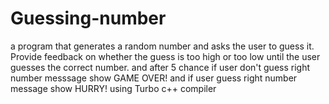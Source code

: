# Guessing-number
a program that generates a random number and asks the user to guess it. Provide feedback on whether the guess is too high or too low until the user guesses the correct number.
and after 5 chance if user don't guess right number messsage show GAME OVER! and if user guess right number message show HURRY!
using Turbo c++ compiler
